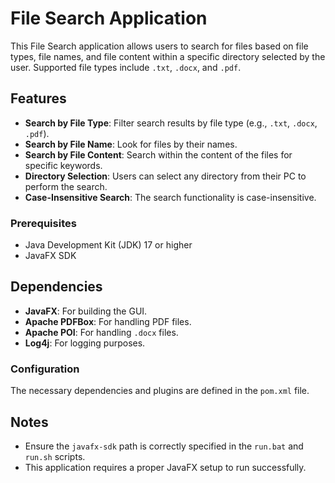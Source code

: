 
# File Search Application

This File Search application allows users to search for files based on file types, file names, and file content within a specific directory selected by the user. Supported file types include `.txt`, `.docx`, and `.pdf`.

## Features

- **Search by File Type**: Filter search results by file type (e.g., `.txt`, `.docx`, `.pdf`).
- **Search by File Name**: Look for files by their names.
- **Search by File Content**: Search within the content of the files for specific keywords.
- **Directory Selection**: Users can select any directory from their PC to perform the search.
- **Case-Insensitive Search**: The search functionality is case-insensitive.

### Prerequisites

- Java Development Kit (JDK) 17 or higher
- JavaFX SDK

## Dependencies

- **JavaFX**: For building the GUI.
- **Apache PDFBox**: For handling PDF files.
- **Apache POI**: For handling `.docx` files.
- **Log4j**: For logging purposes.

### Configuration

The necessary dependencies and plugins are defined in the `pom.xml` file.

## Notes

- Ensure the `javafx-sdk` path is correctly specified in the `run.bat` and `run.sh` scripts.
- This application requires a proper JavaFX setup to run successfully.
